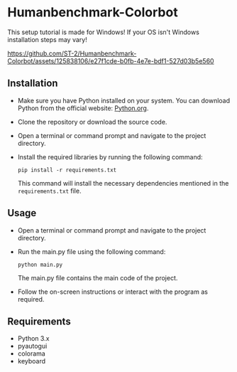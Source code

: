 # Humanbenchmark-Colorbot

This setup tutorial is made for Windows! If your OS isn't Windows installation steps may vary!


https://github.com/ST-2/Humanbenchmark-Colorbot/assets/125838106/e27f1cde-b0fb-4e7e-bdf1-527d03b5e560


## Installation

- Make sure you have Python installed on your system. You can download Python from the official website: [Python.org](https://www.python.org/).

- Clone the repository or download the source code.

- Open a terminal or command prompt and navigate to the project directory.

- Install the required libraries by running the following command:

    ```
    pip install -r requirements.txt
    ```

    This command will install the necessary dependencies mentioned in the `requirements.txt` file.

## Usage

- Open a terminal or command prompt and navigate to the project directory.

- Run the main.py file using the following command:

    ```
    python main.py
    ```

    The main.py file contains the main code of the project.

- Follow the on-screen instructions or interact with the program as required.

## Requirements

- Python 3.x
- pyautogui
- colorama
- keyboard
